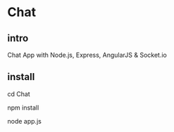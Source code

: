 # Chat

## intro

Chat App with Node.js, Express, AngularJS & Socket.io

## install

cd Chat

npm install

node app.js
```
